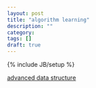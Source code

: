 ```yaml
---
layout: post
title: "algorithm learning"
description: ""
category: 
tags: []
draft: true
---
```

{% include JB/setup %}

[advanced data structure](http://courses.csail.mit.edu/6.581/spring12/lectures/)
